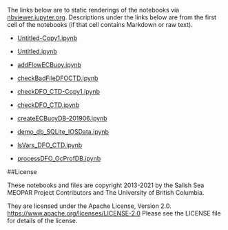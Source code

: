The links below are to static renderings of the notebooks via
[nbviewer.jupyter.org](https://nbviewer.jupyter.org/).
Descriptions under the links below are from the first cell of the notebooks
(if that cell contains Markdown or raw text).

* [Untitled-Copy1.ipynb](https://nbviewer.jupyter.org/github/SalishSeaCast/analysis-elise-2/blob/master/notebooks/databases/Untitled-Copy1.ipynb)  
    
* [Untitled.ipynb](https://nbviewer.jupyter.org/github/SalishSeaCast/analysis-elise-2/blob/master/notebooks/databases/Untitled.ipynb)  
    
* [addFlowECBuoy.ipynb](https://nbviewer.jupyter.org/github/SalishSeaCast/analysis-elise-2/blob/master/notebooks/databases/addFlowECBuoy.ipynb)  
    
* [checkBadFileDFOCTD.ipynb](https://nbviewer.jupyter.org/github/SalishSeaCast/analysis-elise-2/blob/master/notebooks/databases/checkBadFileDFOCTD.ipynb)  
    
* [checkDFO_CTD-Copy1.ipynb](https://nbviewer.jupyter.org/github/SalishSeaCast/analysis-elise-2/blob/master/notebooks/databases/checkDFO_CTD-Copy1.ipynb)  
    
* [checkDFO_CTD.ipynb](https://nbviewer.jupyter.org/github/SalishSeaCast/analysis-elise-2/blob/master/notebooks/databases/checkDFO_CTD.ipynb)  
    
* [createECBuoyDB-201906.ipynb](https://nbviewer.jupyter.org/github/SalishSeaCast/analysis-elise-2/blob/master/notebooks/databases/createECBuoyDB-201906.ipynb)  
    
* [demo_db_SQLite_IOSData.ipynb](https://nbviewer.jupyter.org/github/SalishSeaCast/analysis-elise-2/blob/master/notebooks/databases/demo_db_SQLite_IOSData.ipynb)  
    
* [lsVars_DFO_CTD.ipynb](https://nbviewer.jupyter.org/github/SalishSeaCast/analysis-elise-2/blob/master/notebooks/databases/lsVars_DFO_CTD.ipynb)  
    
* [processDFO_OcProfDB.ipynb](https://nbviewer.jupyter.org/github/SalishSeaCast/analysis-elise-2/blob/master/notebooks/databases/processDFO_OcProfDB.ipynb)  
    

##License

These notebooks and files are copyright 2013-2021
by the Salish Sea MEOPAR Project Contributors
and The University of British Columbia.

They are licensed under the Apache License, Version 2.0.
https://www.apache.org/licenses/LICENSE-2.0
Please see the LICENSE file for details of the license.
